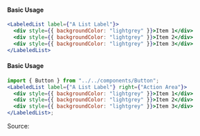#### Basic Usage

```jsx
<LabeledList label={"A List Label"}>
  <div style={{ backgroundColor: "lightgrey" }}>Item 1</div>
  <div style={{ backgroundColor: "lightgrey" }}>Item 2</div>
  <div style={{ backgroundColor: "lightgrey" }}>Item 3</div>
</LabeledList>
```

#### Basic Usage

```jsx
import { Button } from "../../components/Button";
<LabeledList label={"A List Label"} right={"Action Area"}>
  <div style={{ backgroundColor: "lightgrey" }}>Item 1</div>
  <div style={{ backgroundColor: "lightgrey" }}>Item 2</div>
  <div style={{ backgroundColor: "lightgrey" }}>Item 3</div>
</LabeledList>;
```

Source:

```js { "file": "./LabeledList.js" }
```
